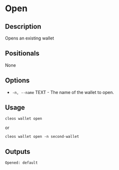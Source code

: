 # Open
## Description

Opens an existing wallet

## Positionals

None

## Options

* `-n, --name` TEXT - The name of the wallet to open.

## Usage

    cleos wallet open

or

    cleos wallet open -n second-wallet

## Outputs

    Opened: default